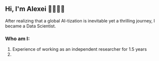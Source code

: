 ## Hi, I'm Alexei 👋👨🏻‍💻

After realizing that a global AI-tization is inevitable yet a thrilling journey, I became a Data Scientist. 
### Who am I:
1. Experience of working as an independent researcher for 1.5 years
2. 


